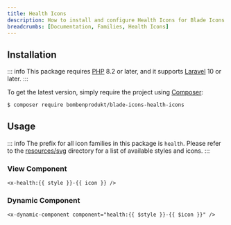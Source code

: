 ```yaml
---
title: Health Icons
description: How to install and configure Health Icons for Blade Icons.
breadcrumbs: [Documentation, Families, Health Icons]
---
```


## Installation

::: info
This package requires [PHP](https://www.php.net/) 8.2 or later, and it supports [Laravel](https://laravel.com/) 10 or later.
:::

To get the latest version, simply require the project using [Composer](https://getcomposer.org/):

```bash
$ composer require bombenprodukt/blade-icons-health-icons
```

## Usage

::: info
The prefix for all icon families in this package is `health`. Please refer to the [resources/svg](https://github.com/faustbrian/blade-icons-health-icons/tree/main/resources/svg) directory for a list of available styles and icons.
:::

### View Component

```blade
<x-health:{{ style }}-{{ icon }} />
```

### Dynamic Component

```blade
<x-dynamic-component component="health:{{ $style }}-{{ $icon }}" />
```
